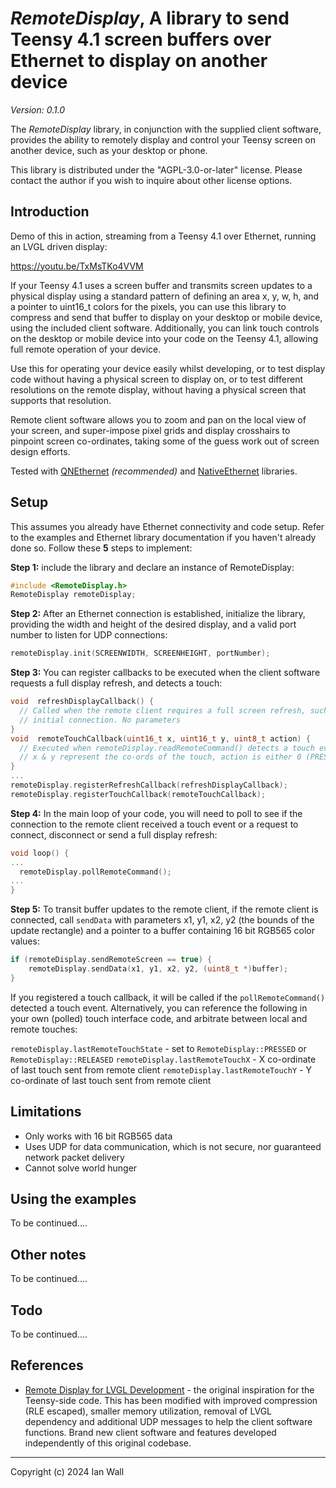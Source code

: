 
# _RemoteDisplay_, A library to send Teensy 4.1 screen buffers over Ethernet to display on another device

_Version: 0.1.0_

The _RemoteDisplay_ library, in conjunction with the supplied client software, provides the ability to remotely display and control your Teensy screen on another device, such as your desktop or phone.

This library is distributed under the "AGPL-3.0-or-later" license. Please contact the author if you wish to inquire about other license options.

## Introduction

Demo of this in action, streaming from a Teensy 4.1 over Ethernet, running an LVGL driven display:

https://youtu.be/TxMsTKo4VVM

If your Teensy 4.1 uses a screen buffer and transmits screen updates to a physical display using a standard pattern of defining an area x, y, w, h, and a pointer to uint16_t colors for the pixels, you can use this library to compress and send that buffer to display on your desktop or mobile device, using the included client software. Additionally, you can link touch controls on the desktop or mobile device into your code on the Teensy 4.1, allowing full remote operation of your device.

Use this for operating your device easily whilst developing, or to test display code without having a physical screen to display on, or to test different resolutions on the remote display, without having a physical screen that supports that resolution.

Remote client software allows you to zoom and pan on the local view of your screen, and super-impose pixel grids and display crosshairs to pinpoint screen co-ordinates, taking some of the guess work out of screen design efforts.

Tested with [QNEthernet](https://github.com/ssilverman/QNEthernet/) _(recommended)_ and [NativeEthernet](https://github.com/vjmuzik/NativeEthernet/) libraries.

## Setup

This assumes you already have Ethernet connectivity and code setup. Refer to the examples and Ethernet library documentation if you haven't already done so. Follow these **5** steps to implement:

**Step 1:** include the library and declare an instance of RemoteDisplay:

  ```c++
  #include <RemoteDisplay.h>
RemoteDisplay remoteDisplay;
  ```

**Step 2:** After an Ethernet connection is established, initialize the library, providing the width and height of the desired display, and a valid port number to listen for UDP connections:

  ```c++
remoteDisplay.init(SCREENWIDTH, SCREENHEIGHT, portNumber);
  ```

**Step 3:** You can register callbacks to be executed when the client software requests a full display refresh, and detects a touch:

  ```c++
void  refreshDisplayCallback() {
	// Called when the remote client requires a full screen refresh, such as on
	// initial connection. No parameters
}
void  remoteTouchCallback(uint16_t x, uint16_t y, uint8_t action) {
	// Executed when remoteDisplay.readRemoteCommand() detects a touch event.
	// x & y represent the co-ords of the touch, action is either 0 (PRESSED) or 1 (RELEASED)
}
...
remoteDisplay.registerRefreshCallback(refreshDisplayCallback);
remoteDisplay.registerTouchCallback(remoteTouchCallback);
```

**Step 4:** In the main loop of your code, you will need to poll to see if the connection to the remote client received a touch event or a request to connect, disconnect or send a full display refresh:

  ```c++
void loop() {
...
	remoteDisplay.pollRemoteCommand();
...
}
```
**Step 5:** To transit buffer updates to the remote client, if the remote client is connected, call `sendData` with parameters x1, y1, x2, y2 (the bounds of the update rectangle) and a pointer to a buffer containing 16 bit RGB565 color values:

```c++
if (remoteDisplay.sendRemoteScreen == true) {
    remoteDisplay.sendData(x1, y1, x2, y2, (uint8_t *)buffer);
}
```

If you registered a touch callback, it will be called if the `pollRemoteCommand()` detected a touch event. Alternatively, you can reference the following in your own (polled) touch interface code, and arbitrate between local and remote touches:

`remoteDisplay.lastRemoteTouchState` - set to `RemoteDisplay::PRESSED` or `RemoteDisplay::RELEASED`
`remoteDisplay.lastRemoteTouchX` - X co-ordinate of last touch sent from remote client
`remoteDisplay.lastRemoteTouchY` - Y co-ordinate of last touch sent from remote client

## Limitations

- Only works with 16 bit RGB565 data
- Uses UDP for data communication, which is not secure, nor guaranteed network packet delivery
- Cannot solve world hunger

## Using the examples

To be continued....

## Other notes

To be continued....

## Todo

To be continued....

## References

* [Remote Display for LVGL Development](https://github.com/CubeCoders/LVGLRemoteServer) - the original inspiration for the Teensy-side code. This has been modified with improved compression (RLE escaped), smaller memory utilization, removal of LVGL dependency and additional UDP messages to help the client software functions. Brand new client software and features developed independently of this original codebase.
---

Copyright (c) 2024 Ian Wall
